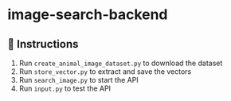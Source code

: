 # image-search-backend

## 🚀 Instructions

1. Run `create_animal_image_dataset.py` to download the dataset
2. Run `store_vector.py` to extract and save the vectors
3. Run `search_image.py` to start the API
4. Run `input.py` to test the API

